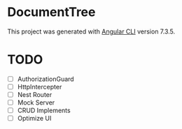 # DocumentTree

This project was generated with [Angular CLI](https://github.com/angular/angular-cli) version 7.3.5.

# TODO

- [ ]  AuthorizationGuard  
- [ ]  HttpIntercepter
- [ ]  Nest Router
- [ ]  Mock Server
- [ ]  CRUD Implements
- [ ]  Optimize UI